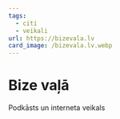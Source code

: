 ```yaml
---
tags:
  - citi
  - veikali
url: https://bizevala.lv
card_image: /bizevala.lv.webp
---
```


# Bize vaļā

Podkāsts un interneta veikals
